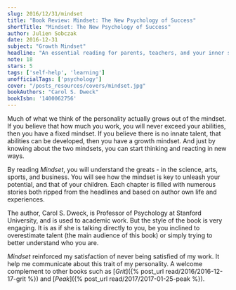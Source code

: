 ```yaml
---
slug: 2016/12/31/mindset
title: "Book Review: Mindset: The New Psychology of Success"
shortTitle: "Mindset: The New Psychology of Success"
author: Julien Sobczak
date: 2016-12-31
subject: "Growth Mindset"
headline: "An essential reading for parents, teachers, and your inner self who is so eager to show you what you can do."
note: 18
stars: 5
tags: ['self-help', 'learning']
unofficialTags: ['psychology']
cover: "/posts_resources/covers/mindset.jpg"
bookAuthors: "Carol S. Dweck"
bookIsbn: '1400062756'
---
```




Much of what we think of the personality actually grows out of the mindset. If you believe that how much you work, you will never exceed your abilities, then you have a fixed mindset. If you believe there is no innate talent, that abilities can be developed, then you have a growth mindset. And just by knowing about the two mindsets, you can start thinking and reacting in new ways.

By reading *Mindset*, you will understand the greats - in the science, arts, sports, and business. You will see how the mindset is key to unleash your potential, and that of your children. Each chapter is filled with numerous stories both ripped from the headlines and based on author own life and experiences.

The author, Carol S. Dweck, is Professor of Psychology at Stanford University, and is used to academic work. But the style of the book is very engaging. It is as if she is talking directly to you, be you inclined to overestimate talent (the main audience of this book) or simply trying to better understand who you are.

*Mindset* reinforced my satisfaction of never being satisfied of my work. It help me communicate about this trait of my personality. A welcome complement to other books such as [*Grit*]({% post_url read/2016/2016-12-17-grit %}) and [*Peak*]({% post_url read/2017/2017-01-25-peak %}).

